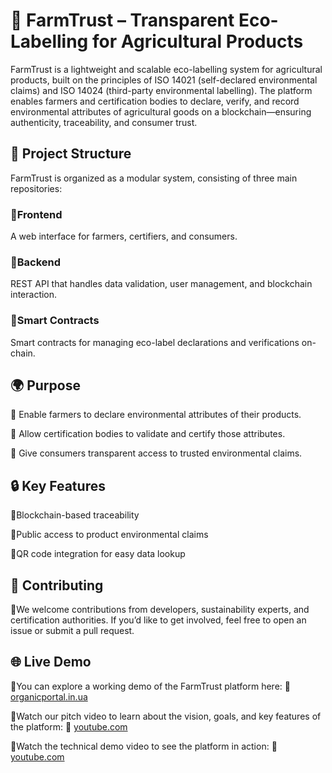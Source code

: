 # 🌱 FarmTrust – Transparent Eco-Labelling for Agricultural Products

FarmTrust is a lightweight and scalable eco-labelling system for agricultural products, built on the principles of ISO 14021 (self-declared environmental claims) and ISO 14024 (third-party environmental labelling). The platform enables farmers and certification bodies to declare, verify, and record environmental attributes of agricultural goods on a blockchain—ensuring authenticity, traceability, and consumer trust.

## 🧩 Project Structure

FarmTrust is organized as a modular system, consisting of three main repositories:

### 🔸Frontend
A web interface for farmers, certifiers, and consumers.

### 🔸Backend 
REST API that handles data validation, user management, and blockchain interaction.

### 🔸Smart Contracts  
Smart contracts for managing eco-label declarations and verifications on-chain.

## 🌍 Purpose
🔸 Enable farmers to declare environmental attributes of their products.

🔸 Allow certification bodies to validate and certify those attributes.

🔸 Give consumers transparent access to trusted environmental claims.


## 🔒 Key Features

🔸Blockchain-based traceability

🔸Public access to product environmental claims

🔸QR code integration for easy data lookup


## 🚀 Contributing

🔸We welcome contributions from developers, sustainability experts, and certification authorities. If you’d like to get involved, feel free to open an issue or submit a pull request.

## 🌐 Live Demo

🔸You can explore a working demo of the FarmTrust platform here: 🔗 [organicportal.in.ua](https://organicportal.in.ua/)

🔸Watch our pitch video to learn about the vision, goals, and key features of the platform: 🔗 [youtube.com](https://youtu.be/zDult3oPjng)

🔸Watch the technical demo video to see the platform in action: 🔗 [youtube.com](https://youtu.be/bTsPYFtcreU)
